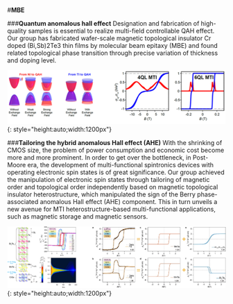 #**MBE**

###**Quantum anomalous hall effect**
Designation and fabrication of high-quality samples is essential to realize multi-field controllable QAH effect. Our group has fabricated wafer-scale magnetic topological insulator Cr doped (Bi,Sb)2Te3 thin films by molecular beam epitaxy (MBE) and found related topological phase transition through precise variation of thickness and doping level. 

![](./img/MBE1.png){: style="height:auto;width:1200px"}



###**Tailoring the hybrid anomalous Hall effect (AHE)**
With the shrinking of CMOS size, the problem of power consumption and economic cost become more and more prominent. In order to get over the bottleneck, in Post-Moore era, the development of multi-functional spintronics devices with operating electronic spin states is of great significance. Our group achieved the manipulation of electronic spin states through tailoring of magnetic order and topological order independently based on magnetic topological insulator heterostructure, which manipulated the sign of the Berry phase-associated anomalous Hall effect (AHE) component. This in turn unveils a new avenue for MTI heterostructure-based multi-functional applications, such as magnetic storage and magnetic sensors.

![](./img/MBE2.png){: style="height:auto;width:1200px"}